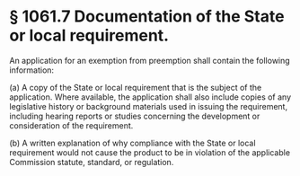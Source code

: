 # § 1061.7   Documentation of the State or local requirement.

An application for an exemption from preemption shall contain the following information:


(a) A copy of the State or local requirement that is the subject of the application. Where available, the application shall also include copies of any legislative history or background materials used in issuing the requirement, including hearing reports or studies concerning the development or consideration of the requirement.


(b) A written explanation of why compliance with the State or local requirement would not cause the product to be in violation of the applicable Commission statute, standard, or regulation.




